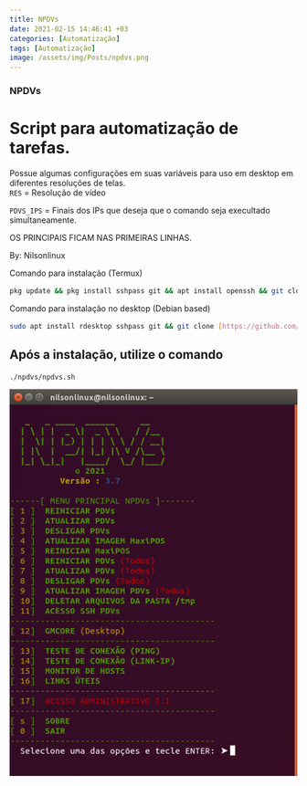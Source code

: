 ```yaml
---
title: NPDVs
date: 2021-02-15 14:46:41 +03
categories: [Automatização]
tags: [Automatização]
image: /assets/img/Posts/npdvs.png
---
```


### NPDVs

# Script para automatização de tarefas.

Possue algumas configurações em suas variáveis para uso em desktop em diferentes resoluções de telas.  
`RES` = Resolução de vídeo

`PDVS_IPS` = Finais dos IPs que deseja que o comando seja execultado simultaneamente.

OS PRINCIPAIS FICAM NAS PRIMEIRAS LINHAS.

By: Nilsonlinux

Comando para instalação (Termux)

```bash
pkg update && pkg install sshpass git && apt install openssh && git clone [https://github.com/sistemanpdvs/npdvs.git](https://github.com/sistemanpdvs/npdvs.git "https://github.com/sistemanpdvs/npdvs.git") && chmod +x ./npdvs/* && ./npdvs/npdvs.sh
```

Comando para instalação no desktop (Debian based)

```bash
sudo apt install rdesktop sshpass git && git clone [https://github.com/sistemanpdvs/npdvs.git](https://github.com/sistemanpdvs/npdvs.git "https://github.com/sistemanpdvs/npdvs.git") && chmod +x ./npdvs/* && ./npdvs/npdvs.sh
```

## Após a instalação, utilize o comando

```bash
./npdvs/npdvs.sh
```

![](/uploads/captura-de-tela-de-2021-02-14-22-06-44.png)
